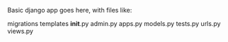 Basic django app goes here, with files like:

migrations
templates
__init__.py
admin.py
apps.py
models.py
tests.py
urls.py
views.py
